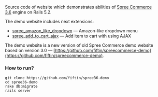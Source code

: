 Source code of website which demonstrates abilities of [Spree Commerce 3.6](https://github.com/spree/spree/tree/3-6-stable) engine on Rails 5.2.

The demo website includes next extensions:

* [spree_amazon_like_dropdown](https://github.com/fiftin/spree_amazon_like_dropdown) &mdash; Amazon-like dropdown menu
* [spree_add_to_cart_ajax](spree_add_to_cart_ajax) &mdash; Add item to cart with using AJAX

The demo website is a new version of old Spree Commerce demo website based on version 3.0 &mdash; [https://github.com/fiftin/spreecommerce-demo](https://github.com/fiftin/spreecommerce-demo).

### How to run?

```
git clone https://github.com/fiftin/spree36-demo
cd spree36-demo
rake db:migrate
rails server
```
